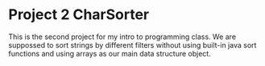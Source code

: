 # Project 2 CharSorter


This is the second project for my intro to programming class. We are suppossed to sort strings by different filters without using built-in java sort functions and using arrays as our main data structure object.